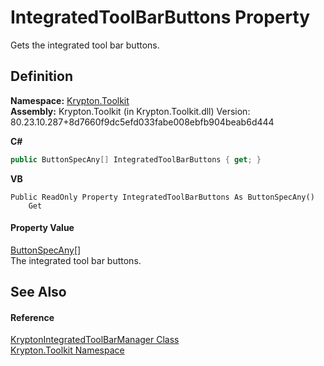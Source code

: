 # IntegratedToolBarButtons Property


Gets the integrated tool bar buttons.



## Definition
**Namespace:** <a href="79d2eac2-21f4-54ff-7552-b20c33c30600.md">Krypton.Toolkit</a>  
**Assembly:** Krypton.Toolkit (in Krypton.Toolkit.dll) Version: 80.23.10.287+8d7660f9dc5efd033fabe008ebfb904beab6d444

**C#**
``` C#
public ButtonSpecAny[] IntegratedToolBarButtons { get; }
```
**VB**
``` VB
Public ReadOnly Property IntegratedToolBarButtons As ButtonSpecAny()
	Get
```



#### Property Value
<a href="3a778fe3-a06d-2943-d65e-0ad3106713b4.md">ButtonSpecAny</a>[]  
The integrated tool bar buttons.

## See Also


#### Reference
<a href="4b9cc24d-edc4-08dd-52a4-dabaf98bcaa2.md">KryptonIntegratedToolBarManager Class</a>  
<a href="79d2eac2-21f4-54ff-7552-b20c33c30600.md">Krypton.Toolkit Namespace</a>  

